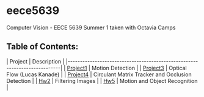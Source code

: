 # eece5639
Computer Vision - EECE 5639
Summer 1 taken with Octavia Camps

## Table of Contents:
| Project                          | Description                            |
|---------------------------------------------------------------------------|
| [Project1][1]                    | Motion Detection                       |
| [Project3][3]                    | Optical Flow (Lucas Kanade)            |
| [Project4][4]                    | Circulant Matrix Tracker and Occlusion Detection | 
| [Hw2][6]                         | Filtering Images                       |
| [Hw5][8]                         | Motion and Object Recognition          |
<!-- | [Project2][2]                    | Homographies/Panorama (Not Completed)  | -->
<!--| [Hw1][8]                         | Pinhole camera Model (Not Completed) |-->
<!--| [Hw4][7]                         | Homographies and Stero (Not Completed) |-->


[1]: https://github.com/drewtu2/eece5639/tree/master/project1 
[2]: https://github.com/drewtu2/eece5639/tree/master/project2 
[3]: https://github.com/drewtu2/eece5639/tree/master/project3 
[4]: https://github.com/drewtu2/eece5639/tree/master/project4 
[5]: https://github.com/drewtu2/eece5639/tree/master/hw1
[6]: https://github.com/drewtu2/eece5639/tree/master/hw2
[7]: https://github.com/drewtu2/eece5639/tree/master/hw4
[8]: https://github.com/drewtu2/eece5639/tree/master/hw5

